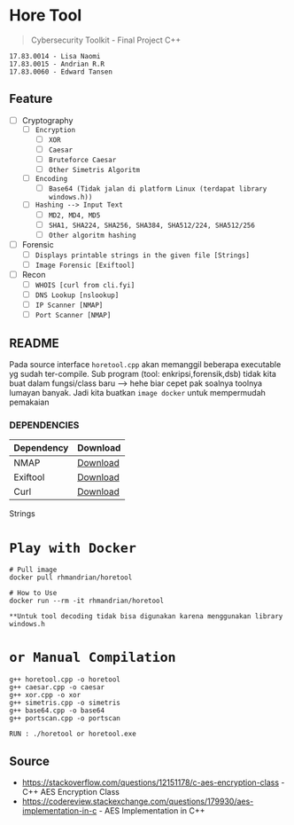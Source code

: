 # Hore Tool 
> Cybersecurity Toolkit - Final Project C++
```
17.83.0014 - Lisa Naomi
17.83.0015 - Andrian R.R
17.83.0060 - Edward Tansen
```

## Feature
- [ ] Cryptography
    - [ ] `Encryption`
        - [ ] `XOR`
        - [ ] `Caesar`
        - [ ] `Bruteforce Caesar`
        - [ ] `Other Simetris Algoritm`
    - [ ] `Encoding` 
        - [ ] `Base64 (Tidak jalan di platform Linux (terdapat library windows.h))`
    - [ ] `Hashing --> Input Text` 
        - [ ] `MD2, MD4, MD5`
        - [ ] `SHA1, SHA224, SHA256, SHA384, SHA512/224, SHA512/256`
        - [ ] `Other algoritm hashing`
- [ ] Forensic
    - [ ] `Displays printable strings in the given file [Strings]`
    - [ ] `Image Forensic [Exiftool]`
- [ ] Recon
    - [ ] `WHOIS [curl from cli.fyi]` 
    - [ ] `DNS Lookup [nslookup]`
    - [ ] `IP Scanner [NMAP]`
    - [ ] `Port Scanner [NMAP]`

## README
Pada source interface `horetool.cpp` akan memanggil beberapa executable yg sudah ter-compile. Sub program (tool: enkripsi,forensik,dsb) tidak kita buat dalam fungsi/class baru --> hehe biar cepet pak soalnya toolnya lumayan banyak.
Jadi kita buatkan `image docker` untuk mempermudah pemakaian

### DEPENDENCIES
Dependency  |  Download
----  |  ----
NMAP | [Download](https://nmap.org/download.html) 
Exiftool | [Download](https://www.sno.phy.queensu.ca/~phil/exiftool/) 
Curl | [Download](https://curl.haxx.se/)
Strings

# `Play with Docker`

```
# Pull image
docker pull rhmandrian/horetool

# How to Use
docker run --rm -it rhmandrian/horetool

**Untuk tool decoding tidak bisa digunakan karena menggunakan library windows.h
```

# `or Manual Compilation`

```
g++ horetool.cpp -o horetool
g++ caesar.cpp -o caesar
g++ xor.cpp -o xor
g++ simetris.cpp -o simetris
g++ base64.cpp -o base64
g++ portscan.cpp -o portscan

RUN : ./horetool or horetool.exe
```

## Source
* https://stackoverflow.com/questions/12151178/c-aes-encryption-class - C++ AES Encryption Class 
* https://codereview.stackexchange.com/questions/179930/aes-implementation-in-c - AES Implementation in C++
